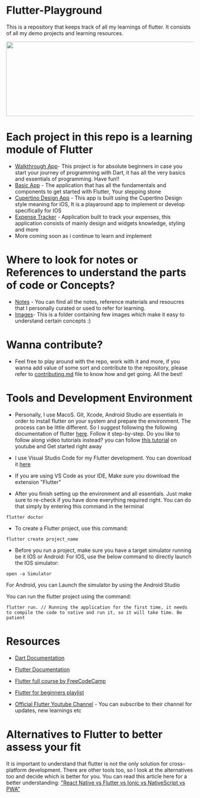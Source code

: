 # Flutter-Playground
This is a repository that keeps track of all my learnings of flutter. It consists of all my demo projects and learning resources.

<p align="center">
  <img width="600" height="200" src="https://user-images.githubusercontent.com/108233235/215276175-314260cd-c3e8-44cf-9538-d56781ca7a9e.png">
</p>

# Each project in this repo is a learning module of Flutter
- [Walkthrough App](https://github.com/TRohit20/Flutter-Playground/tree/main/walkthrough_app)- This project is for absolute beginners in case you start your journey of programming with Dart, it has all the very basics and essentials of programming. Have fun!!
- [Basic App](https://github.com/TRohit20/Flutter-Playground/tree/main/basic_app) - The application that has all the fundamentals and components to get started with Flutter, Your stepping stone
- [Cupertino Design App](https://github.com/TRohit20/Flutter-Playground/tree/main/cupertino_design_app) - This app is built using the Cupertino Design style meaning for iOS, It is a playaround app to implement or develop specifically for IOS
- [Expense Tracker](https://github.com/TRohit20/Flutter-Playground/tree/main/expense_tracker) - Application built to track your expenses, this application consists of mainly design and widgets knowledge, styling and more
- More coming soon as i continue to learn and implement

# Where to look for notes or References to understand the parts of code or Concepts? 
- [Notes](https://github.com/TRohit20/Flutter-Playground/tree/main/Learning%20Material) - You can find all the notes, reference materials and resoucres that I personally curated or used to refer for learning. 
- [Images](https://github.com/TRohit20/Flutter-Playground/tree/main/Images%20for%20better%20understanding)- This is a folder containing few images which make it easy to understand certain concepts :)

# Wanna contribute?
- Feel free to play around with the repo, work with it and more, if you wanna add value of some sort and contribute to the repository, please refer to [contributing.md](https://github.com/TRohit20/Flutter-Playground/blob/main/contributing.md) file to know how and get going. All the best!

# Tools and Development Environment
- Personally, I use MacoS. Git, Xcode, Android Studio are essentials in order to install flutter on your system and prepare the environment. 
The process can be little different. So I suggest following the following documentation of flutter [here](https://docs.flutter.dev/get-started/install/macos). Follow it step-by-step.
Do you like to follow along video tutorials instead? you can follow [this tutorial](https://youtu.be/JJwBoRMY08U) on youtube and Get started right away

- I use Visual Studio Code for my Flutter development. You can download it [here](https://code.visualstudio.com/download)
- If you are using VS Code as your IDE, Make sure you download the extension "Flutter"


- After you finish setting up the environment and all essentials. Just make sure to re-check if you have done everything required right. 
You can do that simply by entering this command in the terminal
```
flutter doctor
```

- To create a Flutter project, use this command:
```
flutter create project_name
```

- Before you run a project, make sure you have a target simulator running be it IOS or Android:
For IOS, use the below command to directly launch the IOS simulator:
```
open -a Simulator
```

For Android, you can Launch the simulator by using the Android Studio

You can run the flutter project using the command:
```
flutter run. // Running the application for the first time, it needs to compile the code to native and run it, so it will take time. Be patient 
```


# Resources
- [Dart Documentation](https://dart.dev/guides)

- [Flutter Documentation](https://docs.flutter.dev/get-started/install)

- [Flutter full course by FreeCodeCamp](https://youtu.be/VPvVD8t02U8)

- [Flutter for beginners playlist](https://www.youtube.com/playlist?list=PL4cUxeGkcC9jLYyp2Aoh6hcWuxFDX6PBJ)

- [Official Flutter Youtube Channel](https://www.youtube.com/@flutterdev) -  You can subscribe to their channel for updates, new learnings etc


# Alternatives to Flutter to better assess your fit
It is important to understand that flutter is not the only solution for cross-platform development. There are other tools too, so I look at the alternatives too and decide which is better for you. 
You can read this article here for a better understanding: ["React Native vs Flutter vs Ionic vs NativeScript vs PWA"](https://academind.com/tutorials/react-native-vs-flutter-vs-ionic-vs-nativescript-vs-pwa)
